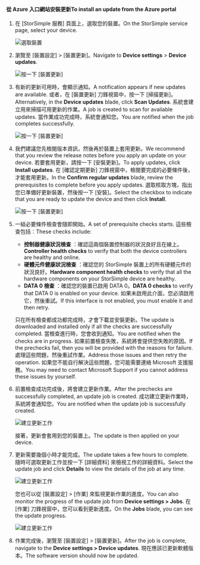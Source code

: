 <!--author=alkohli last changed: 08/04/17-->

#### <a name="to-install-an-update-from-the-azure-portal"></a><span data-ttu-id="90477-101">從 Azure 入口網站安裝更新</span><span class="sxs-lookup"><span data-stu-id="90477-101">To install an update from the Azure portal</span></span>

1. <span data-ttu-id="90477-102">在 [StorSimple 服務] 頁面上，選取您的裝置。</span><span class="sxs-lookup"><span data-stu-id="90477-102">On the StorSimple service page, select your device.</span></span>

    ![選取裝置](./media/storsimple-8000-install-update5-via-portal/update1.png)

2. <span data-ttu-id="90477-104">瀏覽至 [裝置設定] > [裝置更新]。</span><span class="sxs-lookup"><span data-stu-id="90477-104">Navigate to **Device settings** > **Device updates**.</span></span>

    ![按一下 [裝置更新]](./media/storsimple-8000-install-update5-via-portal/update2.png)

2. <span data-ttu-id="90477-106">有新的更新可用時，會顯示通知。</span><span class="sxs-lookup"><span data-stu-id="90477-106">A notification appears if new updates are available.</span></span> <span data-ttu-id="90477-107">或者，在 [裝置更新] 刀鋒視窗中，按一下 [掃描更新]。</span><span class="sxs-lookup"><span data-stu-id="90477-107">Alternatively, in the **Device updates** blade, click **Scan Updates**.</span></span> <span data-ttu-id="90477-108">系統會建立用來掃描可用更新的作業。</span><span class="sxs-lookup"><span data-stu-id="90477-108">A job is created to scan for available updates.</span></span> <span data-ttu-id="90477-109">當作業成功完成時，系統會通知您。</span><span class="sxs-lookup"><span data-stu-id="90477-109">You are notified when the job completes successfully.</span></span>

    ![按一下 [裝置更新]](./media/storsimple-8000-install-update5-via-portal/update3.png)

3. <span data-ttu-id="90477-111">我們建議您先檢閱版本資訊，然後再於裝置上套用更新。</span><span class="sxs-lookup"><span data-stu-id="90477-111">We recommend that you review the release notes before you apply an update on your device.</span></span> <span data-ttu-id="90477-112">若要套用更新，請按一下 [安裝更新]。</span><span class="sxs-lookup"><span data-stu-id="90477-112">To apply updates, click **Install updates**.</span></span> <span data-ttu-id="90477-113">在 [確認定期更新] 刀鋒視窗中，檢閱要完成的必要條件後，才能套用更新。</span><span class="sxs-lookup"><span data-stu-id="90477-113">In the **Confirm regular updates** blade, review the prerequisites to complete before you apply updates.</span></span> <span data-ttu-id="90477-114">選取核取方塊，指出您已準備好更新裝置，然後按一下 [安裝]。</span><span class="sxs-lookup"><span data-stu-id="90477-114">Select the checkbox to indicate that you are ready to update the device and then click **Install**.</span></span>

    ![按一下 [裝置更新]](./media/storsimple-8000-install-update5-via-portal/update4.png)

6. <span data-ttu-id="90477-116">一組必要條件檢查會隨即開始。</span><span class="sxs-lookup"><span data-stu-id="90477-116">A set of prerequisite checks starts.</span></span> <span data-ttu-id="90477-117">這些檢查包括︰</span><span class="sxs-lookup"><span data-stu-id="90477-117">These checks include:</span></span>
   
   * <span data-ttu-id="90477-118">**控制器健康狀況檢查** ：確認這兩個裝置控制器的狀況良好且在線上。</span><span class="sxs-lookup"><span data-stu-id="90477-118">**Controller health checks** to verify that both the device controllers are healthy and online.</span></span>
   * <span data-ttu-id="90477-119">**硬體元件健康狀況檢查** ：確認您的 StorSimple 裝置上的所有硬體元件的狀況良好。</span><span class="sxs-lookup"><span data-stu-id="90477-119">**Hardware component health checks** to verify that all the hardware components on your StorSimple device are healthy.</span></span>
   * <span data-ttu-id="90477-120">**DATA 0 檢查** ：確認您的裝置已啟用 DATA 0。</span><span class="sxs-lookup"><span data-stu-id="90477-120">**DATA 0 checks** to verify that DATA 0 is enabled on your device.</span></span> <span data-ttu-id="90477-121">如果未啟用此介面，您必須啟用它，然後重試。</span><span class="sxs-lookup"><span data-stu-id="90477-121">If this interface is not enabled, you must enable it and then retry.</span></span>

    <span data-ttu-id="90477-122">只在所有檢查都成功都完成時，才會下載並安裝更新。</span><span class="sxs-lookup"><span data-stu-id="90477-122">The update is downloaded and installed only if all the checks are successfully completed.</span></span> <span data-ttu-id="90477-123">當檢查進行時，您會收到通知。</span><span class="sxs-lookup"><span data-stu-id="90477-123">You are notified when the checks are in progress.</span></span> <span data-ttu-id="90477-124">如果前置檢查失敗，系統將會提供您失敗的原因。</span><span class="sxs-lookup"><span data-stu-id="90477-124">If the prechecks fail, then you will be provided with the reasons for failure.</span></span> <span data-ttu-id="90477-125">處理這些問題，然後重試作業。</span><span class="sxs-lookup"><span data-stu-id="90477-125">Address those issues and then retry the operation.</span></span> <span data-ttu-id="90477-126">如果您不能自行解決這些問題，您可能需要連絡 Microsoft 支援服務。</span><span class="sxs-lookup"><span data-stu-id="90477-126">You may need to contact Microsoft Support if you cannot address these issues by yourself.</span></span>

7. <span data-ttu-id="90477-127">前置檢查成功完成後，將會建立更新作業。</span><span class="sxs-lookup"><span data-stu-id="90477-127">After the prechecks are successfully completed, an update job is created.</span></span> <span data-ttu-id="90477-128">成功建立更新作業時，系統將會通知您。</span><span class="sxs-lookup"><span data-stu-id="90477-128">You are notified when the update job is successfully created.</span></span>
   
    ![建立更新工作](./media/storsimple-8000-install-update5-via-portal/update6.png)
   
    <span data-ttu-id="90477-130">接著，更新會套用到您的裝置上。</span><span class="sxs-lookup"><span data-stu-id="90477-130">The update is then applied on your device.</span></span>

9. <span data-ttu-id="90477-131">更新需要幾個小時才能完成。</span><span class="sxs-lookup"><span data-stu-id="90477-131">The update takes a few hours to complete.</span></span> <span data-ttu-id="90477-132">隨時可選取更新工作並按一下 [詳細資料]  來檢視工作的詳細資料。</span><span class="sxs-lookup"><span data-stu-id="90477-132">Select the update job and click **Details** to view the details of the job at any time.</span></span>

    ![建立更新工作](./media/storsimple-8000-install-update5-via-portal/update8.png)

     <span data-ttu-id="90477-134">您也可以從 [裝置設定] > [作業] 來監視更新作業的進度。</span><span class="sxs-lookup"><span data-stu-id="90477-134">You can also monitor the progress of the update job from **Device settings > Jobs**.</span></span> <span data-ttu-id="90477-135">在 [作業] 刀鋒視窗中，您可以看到更新進度。</span><span class="sxs-lookup"><span data-stu-id="90477-135">On the **Jobs** blade, you can see the update progress.</span></span>

     ![建立更新工作](./media/storsimple-8000-install-update5-via-portal/update7.png)

10. <span data-ttu-id="90477-137">作業完成後，瀏覽至 [裝置設定] > [裝置更新]。</span><span class="sxs-lookup"><span data-stu-id="90477-137">After the job is complete, navigate to the **Device settings > Device updates**.</span></span> <span data-ttu-id="90477-138">現在應該已更新軟體版本。</span><span class="sxs-lookup"><span data-stu-id="90477-138">The software version should now be updated.</span></span>


